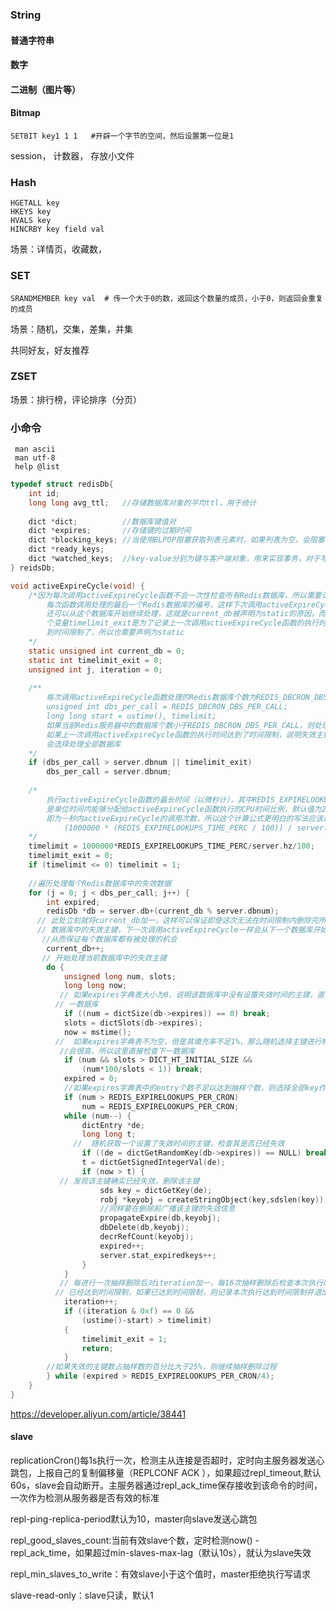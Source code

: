 ### String

#### 普通字符串





#### 数字







#### 二进制（图片等）



#### Bitmap

```shell
SETBIT key1 1 1   #开辟一个字节的空间，然后设置第一位是1

```



session， 计数器， 存放小文件





### Hash

```shell
HGETALL key
HKEYS key
HVALS key
HINCRBY key field val
```

场景：详情页，收藏数，





### SET

```shell
SRANDMEMBER key val  # 传一个大于0的数，返回这个数量的成员，小于0，则返回会重复的成员
```

场景：随机，交集，差集，并集

共同好友，好友推荐



### ZSET

场景：排行榜，评论排序（分页）



### 小命令

```shell
 man ascii
 man utf-8
 help @list
```





```c
typedef struct redisDb{
    int id;
    long long avg_ttl;   //存储数据库对象的平均ttl，用于统计
    
    dict *dict;          //数据库键值对
    dict *expires;       //存储键的过期时间
    dict *blocking_keys; //当使用BLPOP阻塞获取列表元素时，如果列表为空，会阻塞客户端，同时将列表key记录在该dict中，当使用PUSH命令向该列表添加元素时会从该dict中查找该列表键，如果找到说明有客户端正在阻塞获取此列表键，于是将列表键记录记录到ready_keys,以便后续响应正在阻塞的客户端
    dict *ready_keys;
    dict *watched_keys;  //key-value分别为键与客户端对象，用来实现事务，对于写操作，会遍历，如果找到要操作的键被客户端监控，则设置该客户端状态为dirty，当服务端收到exec命令时，拒绝执行
} reidsDb;
```



```c
void activeExpireCycle(void) {
    /*因为每次调用activeExpireCycle函数不会一次性检查所有Redis数据库，所以需要记录下
        每次函数调用处理的最后一个Redis数据库的编号，这样下次调用activeExpireCycle函数
        还可以从这个数据库开始继续处理，这就是current_db被声明为static的原因，而另外一
        个变量timelimit_exit是为了记录上一次调用activeExpireCycle函数的执行时间是否达
        到时间限制了，所以也需要声明为static
    */
    static unsigned int current_db = 0;
    static int timelimit_exit = 0;
    unsigned int j, iteration = 0;
 
    /**
        每次调用activeExpireCycle函数处理的Redis数据库个数为REDIS_DBCRON_DBS_PER_CALL
        unsigned int dbs_per_call = REDIS_DBCRON_DBS_PER_CALL;
        long long start = ustime(), timelimit;
        如果当前Redis服务器中的数据库个数小于REDIS_DBCRON_DBS_PER_CALL，则处理全部数据库，
        如果上一次调用activeExpireCycle函数的执行时间达到了时间限制，说明失效主键较多，也
        会选择处理全部数据库
    */
    if (dbs_per_call > server.dbnum || timelimit_exit)
        dbs_per_call = server.dbnum;
 
    /*
        执行activeExpireCycle函数的最长时间（以微秒计），其中REDIS_EXPIRELOOKUPS_TIME_PERC
        是单位时间内能够分配给activeExpireCycle函数执行的CPU时间比例，默认值为25，server.hz
        即为一秒内activeExpireCycle的调用次数，所以这个计算公式更明白的写法应该是这样的，即
            (1000000 * (REDIS_EXPIRELOOKUPS_TIME_PERC / 100)) / server.hz
    */
    timelimit = 1000000*REDIS_EXPIRELOOKUPS_TIME_PERC/server.hz/100;
    timelimit_exit = 0;
    if (timelimit <= 0) timelimit = 1;
 
    //遍历处理每个Redis数据库中的失效数据
    for (j = 0; j < dbs_per_call; j++) {
        int expired;
        redisDb *db = server.db+(current_db % server.dbnum);
      // 此处立刻就将current_db加一，这样可以保证即使这次无法在时间限制内删除完所有当前
      // 数据库中的失效主键，下一次调用activeExpireCycle一样会从下一个数据库开始处理，
       //从而保证每个数据库都有被处理的机会
        current_db++;
       // 开始处理当前数据库中的失效主键
        do {
            unsigned long num, slots;
            long long now;
           // 如果expires字典表大小为0，说明该数据库中没有设置失效时间的主键，直接检查下
          // 一数据库
            if ((num = dictSize(db->expires)) == 0) break;
            slots = dictSlots(db->expires);
            now = mstime();
          //  如果expires字典表不为空，但是其填充率不足1%，那么随机选择主键进行检查的代价
           //会很高，所以这里直接检查下一数据库
            if (num && slots > DICT_HT_INITIAL_SIZE &&
                (num*100/slots < 1)) break;
            expired = 0;
            //如果expires字典表中的entry个数不足以达到抽样个数，则选择全部key作为抽样样本
            if (num > REDIS_EXPIRELOOKUPS_PER_CRON)
                num = REDIS_EXPIRELOOKUPS_PER_CRON;
            while (num--) {
                dictEntry *de;
                long long t;
              //  随机获取一个设置了失效时间的主键，检查其是否已经失效
                if ((de = dictGetRandomKey(db->expires)) == NULL) break;
                t = dictGetSignedIntegerVal(de);
                if (now > t) {
           // 发现该主键确实已经失效，删除该主键
                    sds key = dictGetKey(de);
                    robj *keyobj = createStringObject(key,sdslen(key));
                    //同样要在删除前广播该主键的失效信息
                    propagateExpire(db,keyobj);
                    dbDelete(db,keyobj);
                    decrRefCount(keyobj);
                    expired++;
                    server.stat_expiredkeys++;
                }
            }
           // 每进行一次抽样删除后对iteration加一，每16次抽样删除后检查本次执行时间是否
          // 已经达到时间限制，如果已达到时间限制，则记录本次执行达到时间限制并退出
            iteration++;
            if ((iteration & 0xf) == 0 &&
                (ustime()-start) > timelimit)
            {
                timelimit_exit = 1;
                return;
            }
        //如果失效的主键数占抽样数的百分比大于25%，则继续抽样删除过程
        } while (expired > REDIS_EXPIRELOOKUPS_PER_CRON/4);
    }
}
```







https://developer.aliyun.com/article/38441







#### slave

replicationCron()每1s执行一次，检测主从连接是否超时，定时向主服务器发送心跳包，上报自己的复制偏移量（REPLCONF ACK <reploff>），如果超过repl_timeout,默认60s，slave会自动断开。主服务器通过repl_ack_time保存接收到该命令的时间，一次作为检测从服务器是否有效的标准





repl-ping-replica-period默认为10，master向slave发送心跳包

repl_good_slaves_count:当前有效slave个数，定时检测now() - repl_ack_time，如果超过min-slaves-max-lag（默认10s），就认为slave失效

repl_min_slaves_to_write：有效slave小于这个值时，master拒绝执行写请求

slave-read-only：slave只读，默认1

